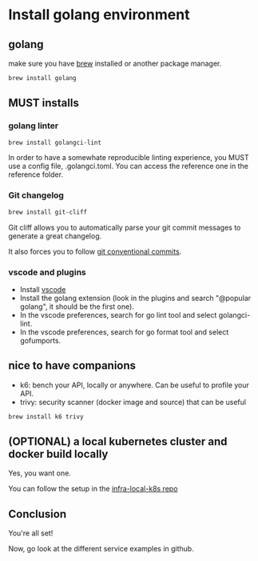 # Install golang environment

## golang

make sure you have [brew](https://brew.sh/) installed or another package manager.

```bash
brew install golang
```

## MUST installs

### golang linter

```bash
brew install golangci-lint
```

In order to have a somewhate reproducible linting experience, you MUST use a config file, .golangci.toml.
You can access the reference one in the reference folder.

### Git changelog

```bash
brew install git-cliff
```

Git cliff allows you to automatically parse your git commit messages to generate a great changelog.

It also forces you to follow [git conventional commits](https://www.conventionalcommits.org).

### vscode and plugins

* Install [vscode](https://code.visualstudio.com/download)
* Install the golang extension (look in the plugins and search "@popular golang", it should be the first one).
* In the vscode preferences, search for go lint tool and select golangci-lint.
* In the vscode preferences, search for go format tool and select gofumports.

## nice to have companions

* k6: bench your API, locally or anywhere. Can be useful to profile your API.
* trivy: security scanner (docker image and source) that can be useful

```bash
brew install k6 trivy
```

## (OPTIONAL) a local kubernetes cluster and docker build locally

Yes, you want one.

You can follow the setup in the [infra-local-k8s repo](https://github.com/monacohq/infra-local-k8s)

## Conclusion

You're all set!

Now, go look at the different service examples in github.
